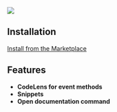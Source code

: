 <img src="https://imgur.com/a/k2vVUmn">
<h2>Installation</h2>
<a href="https://marketplace.visualstudio.com/items?itemName=pixl.unity-toolbox">Install from the Marketplace</a>
<h2>Features</h2>
<ul><b>
<li>CodeLens for event methods</li>
<li>Snippets</li>
<li>Open documentation command</li>
  </b></ul>
